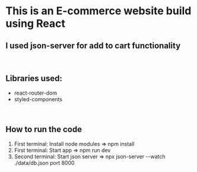 <h1>This is an E-commerce website build using React</h1>
<h2>I used json-server for add to cart functionality</h2>
<br/>
<h2>Libraries used:</h2>
<ul>
    <li>react-router-dom</li>
    <li>styled-components</li>
</ul>
<br/>
<h2>How to run the code</h2>
<ol>
    <li>First terminal: Install node modules => npm install</li>
    <li>First terminal: Start app => npm run dev</li>
    <li>Second terminal: Start json server => npx json-server --watch ./data/db.json port 8000</li>
</ol>

